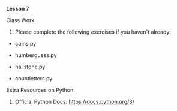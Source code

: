 **Lesson 7**

Class Work:

1. Please complete the following exercises if you haven't already:

- coins.py

- numberguess.py

- hailstone.py

- countletters.py

Extra Resources on Python:

1. Official Python Docs: https://docs.python.org/3/

